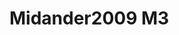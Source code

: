 <a name="material" />

# Midander2009 M3
<script type="application/ld+json">
  {
    "@context": "https://schema.org/",
    "@type": "ChemicalSubstance",
    "http://purl.org/dc/terms/conformsTo":
      {
        "@type": "CreativeWork",
        "@id": "https://bioschemas.org/profiles/ChemicalSubstance/0.4-RELEASE/"
      },
    "@id": "https://egonw.github.io/nanowiki/nanowiki435.html#material",
    "name": "Midander2009 M3",
    "sameAs: "http://127.0.0.1/mediawiki/index.php/Special:URIResolver/Midander2009_M3"
  }
</script>

